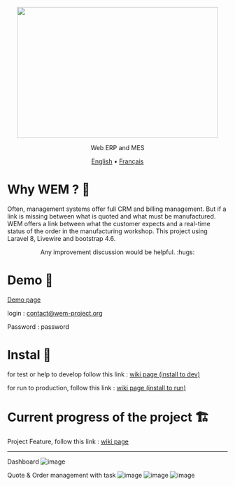 <p align="center">
  <img width="460" height="300" src="https://user-images.githubusercontent.com/75578469/127404015-3706b77f-dea3-4acb-a722-06f483de95a9.png">
</p>


<p align="center">Web ERP and MES</p>

<p align="center">
  <a href="https://github.com/billyboy35/WebErpMesv2/blob/WEM-2.0/README.md">English</a> •
  <a href="https://github.com/billyboy35/WebErpMesv2/blob/WEM-2.0/docs/README.fr.md">Français</a>
</p>



# Why WEM ? :monocle_face:

Often, management systems offer full CRM and billing management. But if a link is missing between what is quoted and what must be manufactured. WEM offers a link between what the customer expects and a real-time status of the order in the manufacturing workshop. This project using Laravel 8, Livewire and bootstrap 4.6.


<p align="center">Any improvement discussion would be helpful. :hugs:</p>

# Demo :eyes:

[Demo page](http://demo.wem-project.org) 

login : contact@wem-project.org 

Password : password

# Instal :construction_worker:
for test or help to develop follow this link : [wiki page (install to dev)](https://github.com/billyboy35/WebErpMesv2/wiki/Installation-Steps-(for-dev))

for run to production, follow this link :  [wiki page (install to run)](https://github.com/billyboy35/WebErpMesv2/wiki/Installation-Steps-(for-production))

# Current progress of the project :building_construction:

Project Feature, follow this link : [wiki page](https://github.com/billyboy35/WebErpMesv2/wiki/Feature)
   
-----------------
Dashboard
![image](https://user-images.githubusercontent.com/75578469/164035450-16391d88-1724-4bfa-ab25-bd5528f9f690.png)


Quote & Order management with task
![image](https://user-images.githubusercontent.com/75578469/164035570-33da9040-7df4-4551-bb69-7ec88e80673b.png)
![image](https://user-images.githubusercontent.com/75578469/164035711-504ac598-9385-486b-98f0-87a6a0a3b24a.png)
![image](https://user-images.githubusercontent.com/75578469/177055327-68b3ba66-163d-4838-9ced-e1c6944ecbd1.png)





